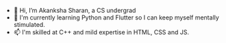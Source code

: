 - 👋 Hi, I’m Akanksha Sharan, a CS undergrad
- 🌱 I'm currently learning Python and Flutter so I can keep myself mentally stimulated.
- 📫 I'm skilled at C++ and mild expertise in HTML, CSS and JS.



